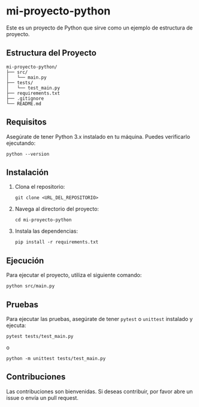 # mi-proyecto-python

Este es un proyecto de Python que sirve como un ejemplo de estructura de proyecto.

## Estructura del Proyecto

```
mi-proyecto-python/
├── src/
│   └── main.py
├── tests/
│   └── test_main.py
├── requirements.txt
├── .gitignore
└── README.md
```

## Requisitos

Asegúrate de tener Python 3.x instalado en tu máquina. Puedes verificarlo ejecutando:

```
python --version
```

## Instalación

1. Clona el repositorio:

   ```
   git clone <URL_DEL_REPOSITORIO>
   ```

2. Navega al directorio del proyecto:

   ```
   cd mi-proyecto-python
   ```

3. Instala las dependencias:

   ```
   pip install -r requirements.txt
   ```

## Ejecución

Para ejecutar el proyecto, utiliza el siguiente comando:

```
python src/main.py
```

## Pruebas

Para ejecutar las pruebas, asegúrate de tener `pytest` o `unittest` instalado y ejecuta:

```
pytest tests/test_main.py
```

o

```
python -m unittest tests/test_main.py
```

## Contribuciones

Las contribuciones son bienvenidas. Si deseas contribuir, por favor abre un issue o envía un pull request.